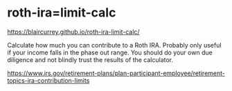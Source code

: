 # roth-ira=limit-calc
https://blaircurrey.github.io/roth-ira-limit-calc/

Calculate how much you can contribute to a Roth IRA. Probably only useful if your income falls in the phase out range. You should do your own due diligence and not blindly trust the results of the calculator.

https://www.irs.gov/retirement-plans/plan-participant-employee/retirement-topics-ira-contribution-limits